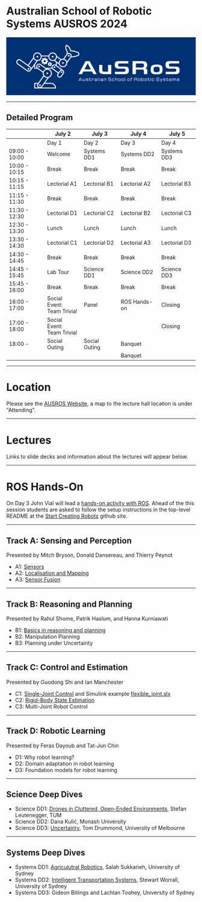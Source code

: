 # Australian School of Robotic Systems AUSROS 2024

![logo](/Pics/AUSROS_Logo.med.jpg)


---
## Detailed Program

|               | July 2        | July 3        | July 4        | July 5       |
| ------------- | ------------- | ------------- | ------------- | ------------ |
|               | Day 1         | Day 2         | Day 3         | Day 4        |
| 09:00 - 10:00 | Welcome       | Systems DD1   | Systems DD2   | Systems DD3  |
| 10:00 - 10:15 | Break         | Break         | Break         | Break        |
| 10:15 - 11:15 | Lectorial A1  | Lectorial B1  | Lectorial A2  | Lectorial B3 |
| 11:15 - 11:30 | Break         | Break         | Break         | Break        |
| 11:30 - 12:30 | Lectorial D1  | Lectorial C2  | Lectorial B2  | Lectorial C3 |
| 12:30 - 13:30 | Lunch         | Lunch         | Lunch         | Lunch        |
| 13:30 - 14:30 | Lectorial C1  | Lectorial D2  | Lectorial A3  | Lectorial D3 |
| 14:30 - 14:45 | Break         | Break         | Break         | Break        |
| 14:45 - 15:45 | Lab Tour      | Science DD1   | Science DD2   | Science DD3  |
| 15:45 - 16:00 | Break         | Break         | Break         | Break        |
| 16:00 - 17:00 | Social Event:<br> Team Trivia!  | Panel         | ROS Hands-on  | Closing      |
| 17:00 - 18:00 | Social Event:<br> Team Trivia!  |               |               | Closing      |
| 18:00 -       | Social Outing | Social Outing | Banquet       |              |
|               |               |               | Banquet       |              |

---
# Location

Please see the [AUSROS Website](https://ariamhub.com/event/ausros/), a map to the lecture hall location is under "Attending".

---
# Lectures

Links to slide decks and information about the lectures will appear below.

---
# ROS Hands-On

On Day 3 John Vial will lead a [hands-on activity with ROS](ROSHandsOn/ROSHandsOnWorkshop.pdf). Ahead of the this session students are asked to follow the setup instructions in the top-level README at the [Start Creating Robots](https://github.com/johnny555/start-creating-robots) github site.

---
## Track A: Sensing and Perception
Presented by Mitch Bryson, Donald Dansereau, and Thierry Peynot

* A1: [Sensors](SensingAndPerception/LecA1-Sensors.pdf)
* A2: [Localisation and Mapping](SensingAndPerception/AUSROS_localmapping_2024_slides.pdf)
* A3: [Sensor Fusion](SensingAndPerception/LecA3-SensorFusion.pdf)

---
## Track B: Reasoning and Planning
Presented by Rahul Shome, Patrik Haslum, and Hanna Kurniawati

* B1: [Basics in reasoning and planning](ReasoningAndPlanning/B1.pdf)
* B2: Manipulation Planning 
* B3: Planning under Uncertainty 


---
## Track C: Control and Estimation
Presented by Guodong Shi and Ian Manchester

* C1: [Single-Joint Control](ControlAndEstimation/LecC1-Control.pdf) and Simulink example [flexible_joint.slx](ControlAndEstimation/flexible_joint.slx)
* C2: [Rigid-Body State Estimation](ControlAndEstimation/LecC2-Estimation.pdf)
* C3: Multi-Joint Robot Control

---
## Track D: Robotic Learning
Presented by Feras Dayoub and Tat-Jun Chin

* D1: Why robot learning?
* D2: Domain adaptation in robot learning
* D3: Foundation models for robot learning

---
## Science Deep Dives

* Science DD1: [Drones in Cluttered, Open-Ended Environments](ScienceDeepDives/DD1-StefanLeutenegger-Drones.pdf), Stefan Leutenegger, TUM
* Science DD2: Dana Kulić, Monash University
* Science DD3: [Uncertainty](ScienceDeepDives/DD3-TomDrummond-Uncertainty.pdf), Tom Drummond, University of Melbourne

---
## Systems Deep Dives

* Systems DD1: [Agriculutral Robotics](SystemsDeepDives/DD1-SalahSukkarieh-Agriculture.pdf), Salah Sukkarieh, University of Sydney 
* Systems DD2: [Intelligent Transportation Systems](SystemsDeepDives/DD2-StewartWorrall-IntelligentTransportSystems.pdf), Stewart Worrall, University of Sydney 
* Systems DD3: Gideon Billings and Lachlan Toohey, University of Sydney
